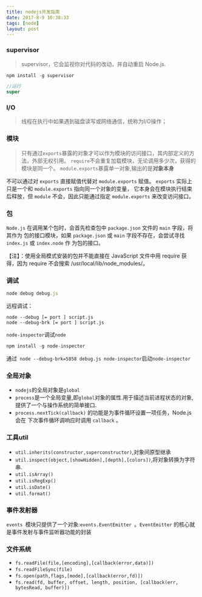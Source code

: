 ```yaml
---
title: nodejs开发指南
date: 2017-8-9 10:38:33
tags: [node]
layout: post
---
```


### supervisor

> supervisor，它会监视你对代码的改动，并自动重启 Node.js.

```js
npm install -g supervisor

//运行
super
```


### I/O

> 线程在执行中如果遇到磁盘读写或网络通信，统称为I/O操作；


### 模块

> 只有通过`exports`暴露的对象才可以作为模块的访问接口，其内部定义的方法，外部无权引用。
> `require`不会重复加载模块，无论调用多少次，获得的模块是同一个。
> `module.exports`暴露单一对象,输出的是**对象本身**

不可以通过对  `exports` 直接赋值代替对  `module.exports` 赋值。
`exports` 实际上只是一个和  `module.exports` 指向同一个对象的变量，
它本身会在模块执行结束后释放，但  `module`  不会，因此只能通过指定
`module.exports`  来改变访问接口。

### 包

`Node.js` 在调用某个包时，会首先检查包中 `package.json` 文件的 `main`  字段，将其作为
包的接口模块，如果 `package.json` 或 `main` 字段不存在，会尝试寻找 `index.js` 或 `index.node` 作
为包的接口。

【注】：使用全局模式安装的包并不能直接在 JavaScript 文件中用  require 获
得，因为  require 不会搜索 /usr/local/lib/node_modules/。

### 调试

```js
node debug debug.js
```

远程调试：

```
node --debug [= port ] script.js
node --debug-brk [= port ] script.js
```

`node-inspector`调试`node`

```js
npm install -g node-inspector
```

通过`
node --debug-brk=5858 debug.js node-inspector`启动`node-inspector`

### 全局对象

* `nodejs`的全局对象是`global`
* `process`是一个全局变量,即`global`对象的属性.用于描述当前进程状态的对象,提供了一个与操作系统的简单接口.
* `process.nextTick(callback)` 的功能是为事件循环设置一项任务，Node.js 会在
下次事件循环调响应时调用  `callback` 。

### 工具util

* `util.inherits(constructor,superconstructor)`,对象间原型继承
* `util.inspect(object,[showHidden],[depth],[colors])`,将对象转换为字符串.
* `util.isArray()`
* `util.isRegExp()`
* `util.isDate()`
* `util.format()`

### 事件发射器

`events `模块只提供了一个对象:`events.EventEmitter `。`EventEmitter` 的核心就
是事件发射与事件监听器功能的封装


### 文件系统

* `fs.readFile(file,[encoding],[callback(error,data)])`
* `fs.readFileSync(file)`
* `fs.open(path,flags,[mode],[callback(error,fd)])`
* `fs.read(fd, buffer, offset, length, position, [callback(err, bytesRead,
buffer)])`

